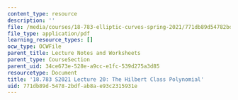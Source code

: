 ```yaml
---
content_type: resource
description: ''
file: /media/courses/18-783-elliptic-curves-spring-2021/771db89d54782bdfab8ae93c2315931e_MIT18_783S21_notes20.pdf
file_type: application/pdf
learning_resource_types: []
ocw_type: OCWFile
parent_title: Lecture Notes and Worksheets
parent_type: CourseSection
parent_uid: 34ce673e-528e-a9cc-e1fc-539d275a3d85
resourcetype: Document
title: '18.783 S2021 Lecture 20: The Hilbert Class Polynomial'
uid: 771db89d-5478-2bdf-ab8a-e93c2315931e
---
```

